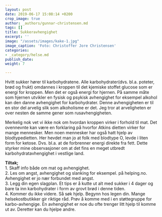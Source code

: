 ```yaml
---
layout: post
date: 2019-06-17 15:08:14 +0200
crop_image: true
author: _authors/gunnar-christensen.md
tags: []
title: Sukkeravhengighet
excerpt: ''
image: "/assets/images/kake-1.jpg"
image_caption: 'Foto: Christoffer Jore Christensen'
categories:
- _category/helse.md
publish_date: 
weight: 7

---
```

  
  
Hvitt sukker hører til karbohydratene. Alle karbohydrater(dvs. bl.a. poteter, brød og frukt) omdannes i kroppen til det kjemiske stoffet glucose som er energi for kroppen. Men det er også energi for hjernen. På samme måte som hjernen utvikler en fysisk og psykisk avhengighet for eksempel alkohol kan den danne avhengighet for karbohydrater. Denne avhengigheten er til en stor del arvelig slik som alkoholisme er det. Jeg tror at arveligheten er over nesten de samme gener som rusavhengigheten.

Merkelig nok vet vi ikke nok om hvordan kroppen virker i forhold til mat. Det ovennevnte kan være en forklaring på hvorfor Atkins dietten virker for mange mennesker. Men noen mennesker har også hatt hjelp av blodtypedietten. Her hevdet man jo at folk med blodtype O, levde i liten form for ketose. Dvs. bl.a. at de forbrenner energi direkte fra fett. Dette styrker mine observasjoner om at det fins en meget utbredt karbohydratavhengighet i vestlige land.

**Tiltak;**  
1\. Skaff info både om mat og avhengighet.  
2\. Les om angst, avhengighet og slanking for eksempel. på helping.no. Avhengighet er jo nær forbundet med angst.  
3\. Legg din egen slagplan. Et tips er å kutte ut alt med sukker i 4 dager og bare ta inn karbohydrater i form av grovt brød i denne tiden.  
4\. Kommer du ikke videre. Så søk hjelp. Begynn hos legen din. Mange helsekostbutikker gir riktige råd. Prøv å komme med i en støttegruppe for karbo-avhengige. En avhengighet er noe du ofte trenger litt hjelp til komme ut av. Deretter kan du hjelpe andre.